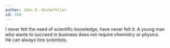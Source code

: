 ```yaml
---
author: John D. Rockefeller
id: 150
---
```


I never felt the need of scientific knowledge, have never felt it. A young man who wants to succeed in business does not require chemistry or physics. He can always hire scientists.